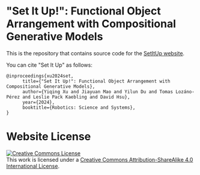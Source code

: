 # "Set It Up!": Functional Object Arrangement with Compositional Generative Models

This is the repository that contains source code for the [SetItUp website](https://setitup-rss.github.io).

You can cite "Set It Up" as follows:
```
@inproceedings{xu2024set,
      title={"Set It Up!": Functional Object Arrangement with Compositional Generative Models}, 
      author={Yiqing Xu and Jiayuan Mao and Yilun Du and Tomas Lozáno-Pérez and Leslie Pack Kaebling and David Hsu},
      year={2024},
      booktitle={Robotics: Science and Systems},
}
```

# Website License
<a rel="license" href="http://creativecommons.org/licenses/by-sa/4.0/"><img alt="Creative Commons License" style="border-width:0" src="https://i.creativecommons.org/l/by-sa/4.0/88x31.png" /></a><br />This work is licensed under a <a rel="license" href="http://creativecommons.org/licenses/by-sa/4.0/">Creative Commons Attribution-ShareAlike 4.0 International License</a>.

